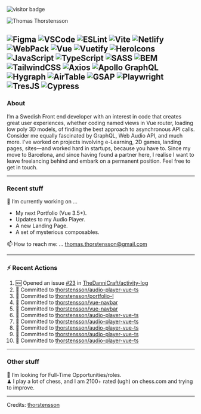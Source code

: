 <img src="https://visitor-badge.laobi.icu/badge?page_id=thorstensson" alt="visitor badge"/></p>

![Thomas Thorstensson](https://github.com/user-attachments/assets/ac4417b0-aae0-422a-b866-3b8120c2d6ff)

![Figma](https://img.shields.io/badge/Figma-ffffff?style=for-the-badge&color=000000)
![VSCode](https://img.shields.io/badge/VSCode-ffffff?style=for-the-badge&color=000000)
![ESLint](https://img.shields.io/badge/ESLint-ffffff?style=for-the-badge&color=000000)
![Vite](https://img.shields.io/badge/Vite-ffffff?style=for-the-badge&color=000000)
![Netlify](https://img.shields.io/badge/Netlify-ffffff?style=for-the-badge&color=000000)
![WebPack](https://img.shields.io/badge/WebPack-ffffff?style=for-the-badge&color=000000)
![Vue](https://img.shields.io/badge/Vue-ffffff?style=for-the-badge&color=67ea53)
![Vuetify](https://img.shields.io/badge/Vuetify-ffffff?style=for-the-badge&color=67ea53)
![HeroIcons](https://img.shields.io/badge/HeroIcons-ffffff?style=for-the-badge&color=000000)
![JavaScript](https://img.shields.io/badge/JavaScript-ffffff?style=for-the-badge&color=f2ff09)
![TypeScript](https://img.shields.io/badge/TypeScript-ffffff?style=for-the-badge&color=3756EC)
![SASS](https://img.shields.io/badge/SASS-ffffff?style=for-the-badge&color=000000)
![BEM](https://img.shields.io/badge/BEM-ffffff?style=for-the-badge&color=000000)
![TailwindCSS](https://img.shields.io/badge/TailwindCSS-ffffff?style=for-the-badge&color=000000)
![Axios](https://img.shields.io/badge/Axios-ffffff?style=for-the-badge&color=000000)
![Apollo GraphQL](https://img.shields.io/badge/Apollo%20GraphQL-ffffff?style=for-the-badge&color=000000)
![Hygraph](https://img.shields.io/badge/Hygraph-ffffff?style=for-the-badge&color=000000)
![AirTable](https://img.shields.io/badge/AirTable-ffffff?style=for-the-badge&color=000000)
![GSAP](https://img.shields.io/badge/GSAP-ffffff?style=for-the-badge&color=000000)
![Playwright](https://img.shields.io/badge/Playwright-ffffff?style=for-the-badge&color=000000)
![TresJS](https://img.shields.io/badge/TresJS-ffffff?style=for-the-badge&color=000000)
![Cypress](https://img.shields.io/badge/Cypress-ffffff?style=for-the-badge&color=000000)
---
### About
I’m a Swedish Front end developer with an interest in code that creates great user experiences, whether coding named views in Vue router, loading low poly 3D models, of finding the best approach to asynchronous API calls. Consider me equally fascinated by GraphQL, Web Audio API, and much more. I've worked on projects involving e-Learning, 2D games, landing pages, sites—and worked hard in startups, because you have to. Since my move to Barcelona, and since having found a partner here, I realise I want to leave freelancing behind and embark on a permanent position. Feel free to get in touch.

---
### Recent stuff
🔭 I’m currently working on ... 
- My next Portfolio (Vue 3.5+).
- Updates to my Audio Player.
- A new Landing Page.
- A set of mysterious composables.<br>

📫 How to reach me: ... thomas.thorstensson@gmail.com 

---
### :zap: Recent Actions
<!--START_SECTION:activity-->
1. 🆕 Opened an issue [#23](https://github.com/TheDanniCraft/activity-log/issues/23) in [TheDanniCraft/activity-log](https://github.com/TheDanniCraft/activity-log)
2. 📝 Committed to [thorstensson/audio-player-vue-ts](https://github.com/thorstensson/audio-player-vue-ts/commit/6d3281ae1e95a3314f856befd88741e02ac018cf)
3. 📝 Committed to [thorstensson/portfolio-I](https://github.com/thorstensson/portfolio-I/commit/83e00132fcee7a3fef98d7a2c2511c716672697a)
4. 📝 Committed to [thorstensson/vue-navbar](https://github.com/thorstensson/vue-navbar/commit/58a396cbba29bc25aea29f5fe10dea2e5a4db486)
5. 📝 Committed to [thorstensson/vue-navbar](https://github.com/thorstensson/vue-navbar/commit/62de378b7b06c1f8f82cb90ed1159ebbb1442c97)
6. 📝 Committed to [thorstensson/audio-player-vue-ts](https://github.com/thorstensson/audio-player-vue-ts/commit/d7d9fa21c2df3037fb27fdbf76255841a3c58046)
7. 📝 Committed to [thorstensson/audio-player-vue-ts](https://github.com/thorstensson/audio-player-vue-ts/commit/7a6ae093385f84a72fc680a2a14324bf38fdecc5)
8. 📝 Committed to [thorstensson/audio-player-vue-ts](https://github.com/thorstensson/audio-player-vue-ts/commit/63c446426d58a74a9266c0708f44a0a75f4baf92)
9. 📝 Committed to [thorstensson/audio-player-vue-ts](https://github.com/thorstensson/audio-player-vue-ts/commit/7e7828fe249065416521b07402328959269a08eb)
10. 📝 Committed to [thorstensson/audio-player-vue-ts](https://github.com/thorstensson/audio-player-vue-ts/commit/3ad3c133025b29665571d8bb43dc9e1502530e7e)
<!--END_SECTION:activity-->

---
### Other stuff
💼 I’m looking for Full-Time Opportunities/roles.<br>
♟ I play a lot of chess, and I am 2100+ rated (ugh) on chess.com and trying to improve.


-----
Credits: [thorstensson](https://github.com/thorstensson)
